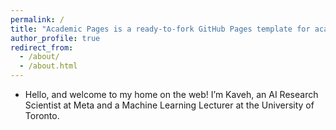 ```yaml
---
permalink: /
title: "Academic Pages is a ready-to-fork GitHub Pages template for academic personal websites"
author_profile: true
redirect_from: 
  - /about/
  - /about.html
---
```



- Hello, and welcome to my home on the web! I’m Kaveh, an AI Research Scientist at Meta and a Machine Learning Lecturer at the University of Toronto. 
